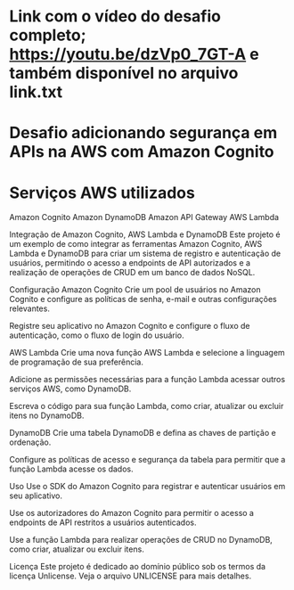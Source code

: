 # Link com o vídeo do desafio completo; https://youtu.be/dzVp0_7GT-A e também disponível no arquivo link.txt



# Desafio adicionando segurança em APIs na AWS com Amazon Cognito
# Serviços AWS utilizados

 Amazon Cognito
 Amazon DynamoDB
 Amazon API Gateway
 AWS Lambda


Integração de Amazon Cognito, AWS Lambda e DynamoDB
Este projeto é um exemplo de como integrar as ferramentas Amazon Cognito, AWS Lambda e DynamoDB para criar um sistema de registro e autenticação de usuários, permitindo o acesso a endpoints de API autorizados e a realização de operações de CRUD em um banco de dados NoSQL.

Configuração
Amazon Cognito
Crie um pool de usuários no Amazon Cognito e configure as políticas de senha, e-mail e outras configurações relevantes.

Registre seu aplicativo no Amazon Cognito e configure o fluxo de autenticação, como o fluxo de login do usuário.

AWS Lambda
Crie uma nova função AWS Lambda e selecione a linguagem de programação de sua preferência.

Adicione as permissões necessárias para a função Lambda acessar outros serviços AWS, como DynamoDB.

Escreva o código para sua função Lambda, como criar, atualizar ou excluir itens no DynamoDB.

DynamoDB
Crie uma tabela DynamoDB e defina as chaves de partição e ordenação.

Configure as políticas de acesso e segurança da tabela para permitir que a função Lambda acesse os dados.

Uso
Use o SDK do Amazon Cognito para registrar e autenticar usuários em seu aplicativo.

Use os autorizadores do Amazon Cognito para permitir o acesso a endpoints de API restritos a usuários autenticados.

Use a função Lambda para realizar operações de CRUD no DynamoDB, como criar, atualizar ou excluir itens.

Licença
Este projeto é dedicado ao domínio público sob os termos da licença Unlicense. Veja o arquivo UNLICENSE para mais detalhes.
